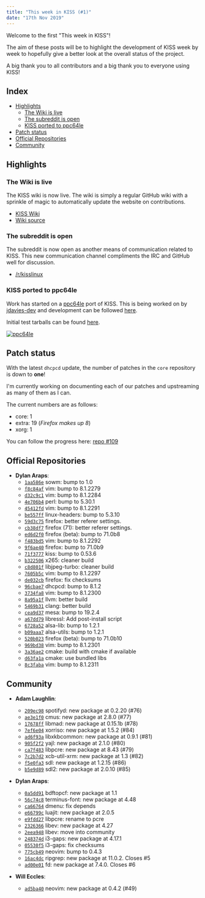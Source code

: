 ```yaml
---
title: "This week in KISS (#1)"
date: "17th Nov 2019"
---
```


Welcome to the first "This week in KISS"!

The aim of these posts will be to highlight the development of KISS week by week to hopefully give a better look at the overall status of the project.

A big thank you to all contributors and a big thank you to everyone using KISS!

## Index

<!-- vim-markdown-toc GFM -->

* [Highlights](#highlights)
    * [The Wiki is live](#the-wiki-is-live)
    * [The subreddit is open](#the-subreddit-is-open)
    * [KISS ported to ppc64le](#kiss-ported-to-ppc64le)
* [Patch status](#patch-status)
* [Official Repositories](#official-repositories)
* [Community](#community)

<!-- vim-markdown-toc -->


## Highlights

### The Wiki is live

The KISS wiki is now live. The wiki is simply a regular GitHub wiki with a sprinkle of magic to automatically update the website on contributions.

- [KISS Wiki](/wiki)
- [Wiki source](https://github.com/kisslinux/wiki)

### The subreddit is open

The subreddit is now open as another means of communication related to KISS. This new communication channel compliments the IRC and GitHub well for discussion.

- [/r/kisslinux](https://reddit.com/r/kisslinux)


### KISS ported to ppc64le

Work has started on a [ppc64le](https://en.wikipedia.org/wiki/Ppc64) port of KISS. This is being worked on by [jdavies-dev](https://github.com/jdavies-dev) and development can be followed [here](https://github.com/jdavies-dev/repo).

Initial test tarballs can be found [here](https://github.com/jdavies-dev/kiss-ppc64le-dist).

[![ppc64le](/images/ppc64le.png)](/images/ppc64le.png)


## Patch status

With the latest `dhcpcd` update, the number of patches in the `core` repository is down to **one**!

I'm currently working on documenting each of our patches and upstreaming as many of them as I can.

The current numbers are as follows:

- core: 1
- extra: 19 (*Firefox makes up 8*)
- xorg: 1

You can follow the progress here: [repo #109](https://github.com/kisslinux/repo/issues/109)


## Official Repositories

- **Dylan Araps**:
    - [`1aa586e`](https://github.com/kisslinux/repo/commit/1aa586e) sowm: bump to 1.0
    - [`f8c84af`](https://github.com/kisslinux/repo/commit/f8c84af) vim: bump to 8.1.2279
    - [`d32c9c1`](https://github.com/kisslinux/repo/commit/d32c9c1) vim: bump to 8.1.2284
    - [`4e706b4`](https://github.com/kisslinux/repo/commit/4e706b4) perl: bump to 5.30.1
    - [`45412fd`](https://github.com/kisslinux/repo/commit/45412fd) vim: bump to 8.1.2291
    - [`be557ff`](https://github.com/kisslinux/repo/commit/be557ff) linux-headers: bump to 5.3.10
    - [`59d3c75`](https://github.com/kisslinux/repo/commit/59d3c75) firefox: better referer settings.
    - [`cb38df7`](https://github.com/kisslinux/repo/commit/cb38df7) firefox (71): better referer settings.
    - [`ed6d2f0`](https://github.com/kisslinux/repo/commit/ed6d2f0) firefox (beta): bump to 71.0b8
    - [`f483bd5`](https://github.com/kisslinux/repo/commit/f483bd5) vim: bump to 8.1.2292
    - [`9f6ae40`](https://github.com/kisslinux/repo/commit/9f6ae40) firefox: bump to 71.0b9
    - [`71f3777`](https://github.com/kisslinux/repo/commit/71f3777) kiss: bump to 0.53.6
    - [`b322506`](https://github.com/kisslinux/repo/commit/b322506) x265: cleaner build
    - [`c8d801f`](https://github.com/kisslinux/repo/commit/c8d801f) libjpeg-turbo: cleaner build
    - [`7605b5c`](https://github.com/kisslinux/repo/commit/7605b5c) vim: bump to 8.1.2297
    - [`de032cb`](https://github.com/kisslinux/repo/commit/de032cb) firefox: fix checksums
    - [`96cbae7`](https://github.com/kisslinux/repo/commit/96cbae7) dhcpcd: bump to 8.1.2
    - [`3734fa8`](https://github.com/kisslinux/repo/commit/3734fa8) vim: bump to 8.1.2300
    - [`8a95a1f`](https://github.com/kisslinux/repo/commit/8a95a1f) llvm: better build
    - [`5469b31`](https://github.com/kisslinux/repo/commit/5469b31) clang: better build
    - [`cea9d37`](https://github.com/kisslinux/repo/commit/cea9d37) mesa: bump to 19.2.4
    - [`a67dd79`](https://github.com/kisslinux/repo/commit/a67dd79) libressl: Add post-install script
    - [`6728a52`](https://github.com/kisslinux/repo/commit/6728a52) alsa-lib: bump to 1.2.1
    - [`b09aaa7`](https://github.com/kisslinux/repo/commit/b09aaa7) alsa-utils: bump to 1.2.1
    - [`520b023`](https://github.com/kisslinux/repo/commit/520b023) firefox (beta): bump to 71.0b10
    - [`969bd38`](https://github.com/kisslinux/repo/commit/969bd38) vim: bump to 8.1.2301
    - [`3a36ae2`](https://github.com/kisslinux/repo/commit/3a36ae2) cmake: build with cmake if available
    - [`d63fa1a`](https://github.com/kisslinux/repo/commit/d63fa1a) cmake: use bundled libs
    - [`8c3faba`](https://github.com/kisslinux/repo/commit/8c3faba) vim: bump to 8.1.2311

## Community

- **Adam Laughlin**:
    - [`209ec98`](https://github.com/kisslinux/community/commit/209ec98) spotifyd: new package at 0.2.20 (#76)
    - [`ae3e1f0`](https://github.com/kisslinux/community/commit/ae3e1f0) cmus: new package at 2.8.0 (#77)
    - [`17678ff`](https://github.com/kisslinux/community/commit/17678ff) libmad: new package at 0.15.1b (#78)
    - [`7ef6e04`](https://github.com/kisslinux/community/commit/7ef6e04) xorriso: new package at 1.5.2 (#84)
    - [`ad6f93a`](https://github.com/kisslinux/community/commit/ad6f93a) libxkbcommon: new package at 0.9.1 (#81)
    - [`905f2f2`](https://github.com/kisslinux/community/commit/905f2f2) yajl: new package at 2.1.0 (#80)
    - [`ca7f483`](https://github.com/kisslinux/community/commit/ca7f483) libpcre: new package at 8.43 (#79)
    - [`7c2b7d2`](https://github.com/kisslinux/community/commit/7c2b7d2) xcb-util-xrm: new package at 1.3 (#82)
    - [`f5e0fa3`](https://github.com/kisslinux/community/commit/f5e0fa3) sdl: new package at 1.2.15 (#86)
    - [`b5e9d89`](https://github.com/kisslinux/community/commit/b5e9d89) sdl2: new package at 2.0.10 (#85)

- **Dylan Araps**:
    - [`0a5dd91`](https://github.com/kisslinux/community/commit/0a5dd91) bdftopcf: new package at 1.1
    - [`56c74c8`](https://github.com/kisslinux/community/commit/56c74c8) terminus-font: new package at 4.48
    - [`ca66764`](https://github.com/kisslinux/community/commit/ca66764) dmenu: fix depends
    - [`e66799c`](https://github.com/kisslinux/community/commit/e66799c) luajit: new package at 2.0.5
    - [`e9fdd27`](https://github.com/kisslinux/community/commit/e9fdd27) libpcre: rename to pcre
    - [`2326366`](https://github.com/kisslinux/community/commit/2326366) libev: new package at 4.27
    - [`2eea948`](https://github.com/kisslinux/community/commit/2eea948) libev: move into community
    - [`248374d`](https://github.com/kisslinux/community/commit/248374d) i3-gaps: new package at 4.17.1
    - [`05530f5`](https://github.com/kisslinux/community/commit/05530f5) i3-gaps: fix checksums
    - [`775cb49`](https://github.com/kisslinux/community/commit/775cb49) neovim: bump to 0.4.3
    - [`16ac4dc`](https://github.com/kisslinux/community/commit/16ac4dc) ripgrep: new package at 11.0.2. Closes #5
    - [`ad00e01`](https://github.com/kisslinux/community/commit/ad00e01) fd: new package at 7.4.0. Closes #6

- **Will Eccles**:
    - [`ad5ba40`](https://github.com/kisslinux/community/commit/ad5ba40) neovim: new package at 0.4.2 (#49)

